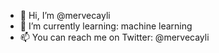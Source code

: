 - 👋 Hi, I’m @mervecayli
- 🌱 I’m currently learning: machine learning
- 📫 You can reach me on Twitter: @mervecayli

<!---
mervecayli/mervecayli is a ✨ special ✨ repository because its `README.md` (this file) appears on your GitHub profile.
You can click the Preview link to take a look at your changes.
--->
